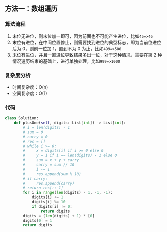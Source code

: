 
## 方法一：数组遍历

### 算法流程

1. 末位无进位，则末位加一即可，因为前面也不可能产生进位，比如`45=>46`
2. 末位有进位，在中间位置停止，则需要找到进位的典型标志，即为当前位进位后为 0，则前一位加 1，直到不为 0 为止，比如`499=>500`
3. 末位有进位，并且一直进位导致结果多出一位，对于这种情况，需要在第 2 种情况遍历结束的基础上，进行单独处理，比如`999=>1000`

### 复杂度分析

* 时间复杂度：O(n)
* 空间复杂度：O(1)

### 代码

``` python
class Solution:
    def plusOne(self, digits: List[int]) -> List[int]:
        # i = len(digits) - 1
        # sum = 0
        # carry = 0
        # res = []
        # while i >= 0:
        #     x = digits[i] if i >= 0 else 0
        #     y = 1 if i == len(digits) - 1 else 0
        #     sum = x + y + carry
        #     carry = sum // 10
        #     i -= 1
        #     res.append(sum % 10)
        # if carry:
        #     res.append(carry)
        # return res[::-1]
        for i in range(len(digits) - 1, -1, -1):
            digits[i] += 1
            digits[i] %= 10
            if digits[i] != 0:
                return digits
        digits = (len(digits) + 1) * [0]
        digits[0] = 1
        return digits
```

